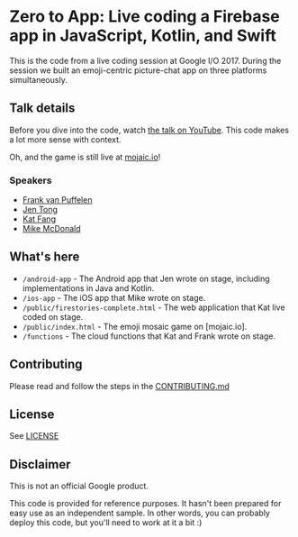 # Zero to App: Live coding a Firebase app in JavaScript, Kotlin, and Swift

This is the code from a live coding session at Google I/O 2017. During the session we built an emoji-centric picture-chat app on three platforms simultaneously. 

## Talk details

Before you dive into the code, watch [the talk on YouTube](https://www.youtube.com/watch?v=01M_hZav9Gw). This code makes a lot more sense with context.

Oh, and the game is still live at [mojaic.io](https://https://mojaic.io/)! 	

### Speakers
- [Frank van Puffelen](https://twitter.com/puf)
- [Jen Tong](https://mimming.com)
- [Kat Fang](https://github.com/katfang)
- [Mike McDonald](https://github.com/mcdonamp)

## What's here

 - `/android-app` - The Android app that Jen wrote on stage, including implementations in Java and Kotlin.
 - `/ios-app` - The iOS app that Mike wrote on stage.
 - `/public/firestories-complete.html` - The web application that Kat live coded on stage.
 - `/public/index.html` - The emoji mosaic game on [mojaic.io].
 - `/functions` - The cloud functions that Kat and Frank wrote on stage.

## Contributing

Please read and follow the steps in the [CONTRIBUTING.md](CONTRIBUTING.md)

## License
See [LICENSE](LICENSE)

## Disclaimer
This is not an official Google product.

This code is provided for reference purposes.  It hasn't been prepared for easy use as an independent sample.  In other words, you can probably deploy this code, but you'll need to work at it a bit :)
